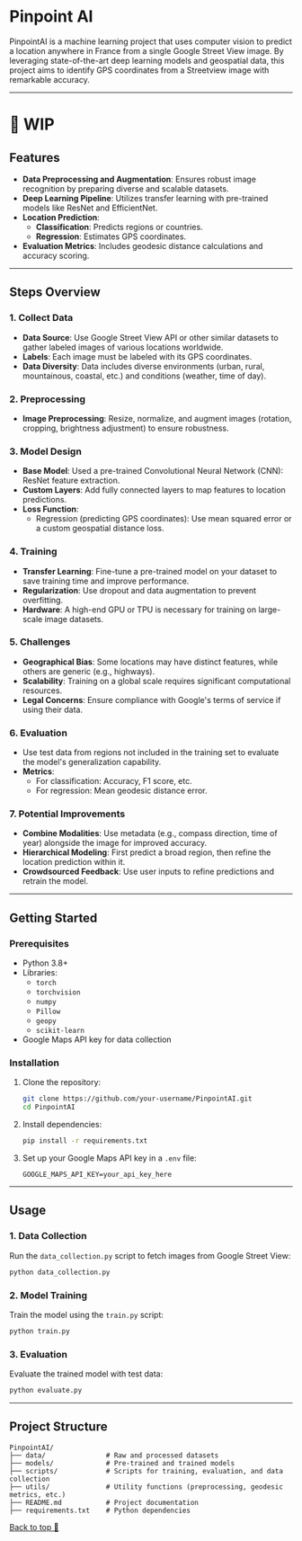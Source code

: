 # Pinpoint AI 
PinpointAI is a machine learning project that uses computer vision to predict a location anywhere in France from a single Google Street View image. By leveraging state-of-the-art deep learning models and geospatial data, this project aims to identify GPS coordinates from a Streetview image with remarkable accuracy.


---
# 🚧 WIP 
## Features

- **Data Preprocessing and Augmentation**: Ensures robust image recognition by preparing diverse and scalable datasets.
- **Deep Learning Pipeline**: Utilizes transfer learning with pre-trained models like ResNet and EfficientNet.
- **Location Prediction**:
  - **Classification**: Predicts regions or countries.
  - **Regression**: Estimates GPS coordinates.
- **Evaluation Metrics**: Includes geodesic distance calculations and accuracy scoring.

---

## Steps Overview

### 1. Collect Data
- **Data Source**: Use Google Street View API or other similar datasets to gather labeled images of various locations worldwide.
- **Labels**: Each image must be labeled with its GPS coordinates.
- **Data Diversity**: Data includes diverse environments (urban, rural, mountainous, coastal, etc.) and conditions (weather, time of day).

### 2. Preprocessing
- **Image Preprocessing**: Resize, normalize, and augment images (rotation, cropping, brightness adjustment) to ensure robustness.

### 3. Model Design
- **Base Model**: Used a pre-trained Convolutional Neural Network (CNN): ResNet feature extraction.
- **Custom Layers**: Add fully connected layers to map features to location predictions.
- **Loss Function**:
  - Regression (predicting GPS coordinates): Use mean squared error or a custom geospatial distance loss.

### 4. Training
- **Transfer Learning**: Fine-tune a pre-trained model on your dataset to save training time and improve performance.
- **Regularization**: Use dropout and data augmentation to prevent overfitting.
- **Hardware**: A high-end GPU or TPU is necessary for training on large-scale image datasets.

### 5. Challenges
- **Geographical Bias**: Some locations may have distinct features, while others are generic (e.g., highways).
- **Scalability**: Training on a global scale requires significant computational resources.
- **Legal Concerns**: Ensure compliance with Google's terms of service if using their data.

### 6. Evaluation
- Use test data from regions not included in the training set to evaluate the model's generalization capability.
- **Metrics**:
  - For classification: Accuracy, F1 score, etc.
  - For regression: Mean geodesic distance error.

### 7. Potential Improvements
- **Combine Modalities**: Use metadata (e.g., compass direction, time of year) alongside the image for improved accuracy.
- **Hierarchical Modeling**: First predict a broad region, then refine the location prediction within it.
- **Crowdsourced Feedback**: Use user inputs to refine predictions and retrain the model.

---

## Getting Started

### Prerequisites
- Python 3.8+
- Libraries:
  - `torch`
  - `torchvision`
  - `numpy`
  - `Pillow`
  - `geopy`
  - `scikit-learn`
- Google Maps API key for data collection

### Installation
1. Clone the repository:
   ```bash
   git clone https://github.com/your-username/PinpointAI.git
   cd PinpointAI
   ```
2. Install dependencies:
   ```bash
   pip install -r requirements.txt
   ```
3. Set up your Google Maps API key in a `.env` file:
   ```env
   GOOGLE_MAPS_API_KEY=your_api_key_here
   ```

---

## Usage

### 1. Data Collection
Run the `data_collection.py` script to fetch images from Google Street View:
```bash
python data_collection.py
```

### 2. Model Training
Train the model using the `train.py` script:
```bash
python train.py
```

### 3. Evaluation
Evaluate the trained model with test data:
```bash
python evaluate.py
```

---

## Project Structure
```
PinpointAI/
├── data/               # Raw and processed datasets
├── models/             # Pre-trained and trained models
├── scripts/            # Scripts for training, evaluation, and data collection
├── utils/              # Utility functions (preprocessing, geodesic metrics, etc.)
├── README.md           # Project documentation
├── requirements.txt    # Python dependencies
```

[Back to top 🚀](#top)

